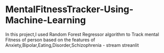 # MentalFitnessTracker-Using-Machine-Learning
In this project,I used Random Forest Regressor algorithm to Track mental Fitness of person based on the features of Anxiety,Bipolar,Eating,Disorder,Schizophrenia - 
stream
streanlit
